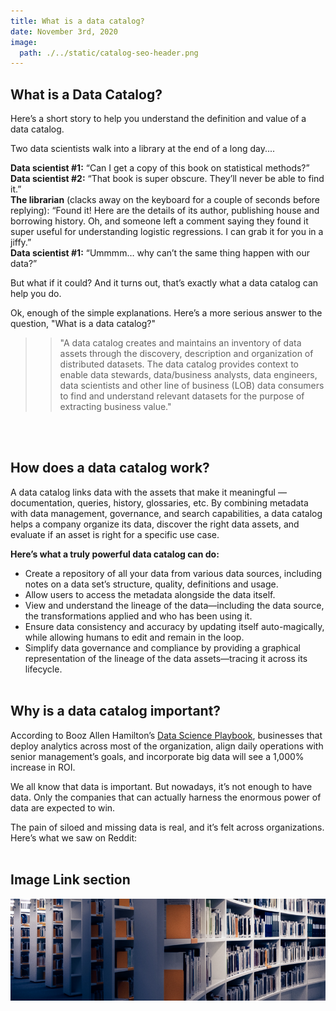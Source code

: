 ```yaml
---
title: What is a data catalog?
date: November 3rd, 2020
image:
  path: ./../static/catalog-seo-header.png
---
```


## What is a Data Catalog?

Here’s a short story to help you understand the definition and value of a data catalog.

Two data scientists walk into a library at the end of a long day....

**Data scientist #1:** “Can I get a copy of this book on statistical methods?”  
**Data scientist #2:** “That book is super obscure. They’ll never be able to find it.”  
**The librarian** (clacks away on the keyboard for a couple of seconds before replying): “Found it! Here are the details of its author, publishing house and borrowing history. Oh, and someone left a comment saying they found it super useful for understanding logistic regressions. I can grab it for you in a jiffy.”  
**Data scientist #1:** “Ummmm… why can’t the same thing happen with our data?”

But what if it could? And it turns out, that’s exactly what a data catalog can help you do.

Ok, enough of the simple explanations. Here’s a more serious answer to the question, "What is a data catalog?"

> > "A data catalog creates and maintains an inventory of data assets through the discovery, description and organization of distributed datasets. The data catalog provides context to enable data stewards, data/business analysts, data engineers, data scientists and other line of business (LOB) data consumers to find and understand relevant datasets for the purpose of extracting business value."

<br />
<br />

## How does a data catalog work?

A data catalog links data with the assets that make it meaningful — documentation, queries, history, glossaries, etc. By combining metadata with data management, governance, and search capabilities, a data catalog helps a company organize its data, discover the right data assets, and evaluate if an asset is right for a specific use case.

**Here’s what a truly powerful data catalog can do:**

- Create a repository of all your data from various data sources, including notes on a data set’s structure, quality, definitions and usage.
- Allow users to access the metadata alongside the data itself.
- View and understand the lineage of the data—including the data source, the transformations applied and who has been using it.
- Ensure data consistency and accuracy by updating itself auto-magically, while allowing humans to edit and remain in the loop.
- Simplify data governance and compliance by providing a graphical representation of the lineage of the data assets—tracing it across its lifecycle.
  <br />
  <br />

## Why is a data catalog important?

According to Booz Allen Hamilton’s [Data Science Playbook](https://www.boozallen.com/content/dam/boozallen_site/sig/pdf/publications/data-science-playbook.pdf), businesses that deploy analytics across most of the organization, align daily operations with senior management’s goals, and incorporate big data will see a 1,000% increase in ROI.

We all know that data is important. But nowadays, it’s not enough to have data. Only the companies that can actually harness the enormous power of data are expected to win.

The pain of siloed and missing data is real, and it’s felt across organizations. Here’s what we saw on Reddit:
<br />
<br />

## Image Link section

[![image link example](./../static/catalog-seo-header.png)](https://github.com/divyanshi-agr)
